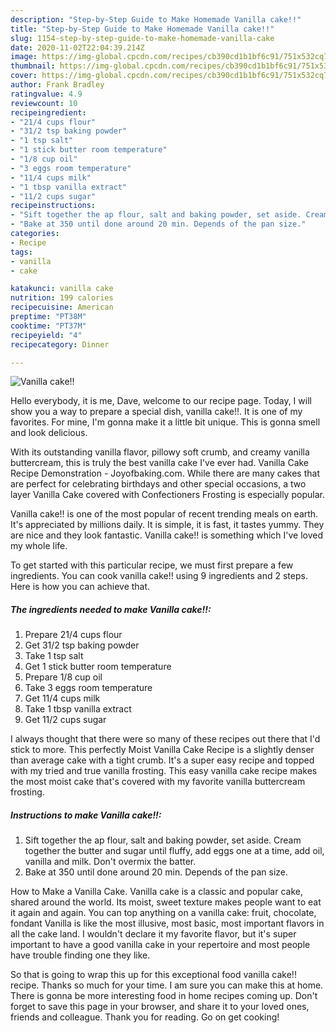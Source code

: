 ```yaml
---
description: "Step-by-Step Guide to Make Homemade Vanilla cake!!"
title: "Step-by-Step Guide to Make Homemade Vanilla cake!!"
slug: 1154-step-by-step-guide-to-make-homemade-vanilla-cake
date: 2020-11-02T22:04:39.214Z
image: https://img-global.cpcdn.com/recipes/cb390cd1b1bf6c91/751x532cq70/vanilla-cake-recipe-main-photo.jpg
thumbnail: https://img-global.cpcdn.com/recipes/cb390cd1b1bf6c91/751x532cq70/vanilla-cake-recipe-main-photo.jpg
cover: https://img-global.cpcdn.com/recipes/cb390cd1b1bf6c91/751x532cq70/vanilla-cake-recipe-main-photo.jpg
author: Frank Bradley
ratingvalue: 4.9
reviewcount: 10
recipeingredient:
- "21/4 cups flour"
- "31/2 tsp baking powder"
- "1 tsp salt"
- "1 stick butter room temperature"
- "1/8 cup oil"
- "3 eggs room temperature"
- "11/4 cups milk"
- "1 tbsp vanilla extract"
- "11/2 cups sugar"
recipeinstructions:
- "Sift together the ap flour, salt and baking powder, set aside. Cream together the butter and sugar until fluffy, add eggs one at a time, add oil, vanilla and milk. Don&#39;t overmix the batter."
- "Bake at 350 until done around 20 min. Depends of the pan size."
categories:
- Recipe
tags:
- vanilla
- cake

katakunci: vanilla cake 
nutrition: 199 calories
recipecuisine: American
preptime: "PT38M"
cooktime: "PT37M"
recipeyield: "4"
recipecategory: Dinner

---
```



![Vanilla cake!!](https://img-global.cpcdn.com/recipes/cb390cd1b1bf6c91/751x532cq70/vanilla-cake-recipe-main-photo.jpg)

Hello everybody, it is me, Dave, welcome to our recipe page. Today, I will show you a way to prepare a special dish, vanilla cake!!. It is one of my favorites. For mine, I'm gonna make it a little bit unique. This is gonna smell and look delicious.

With its outstanding vanilla flavor, pillowy soft crumb, and creamy vanilla buttercream, this is truly the best vanilla cake I&#39;ve ever had. Vanilla Cake Recipe Demonstration - Joyofbaking.com. While there are many cakes that are perfect for celebrating birthdays and other special occasions, a two layer Vanilla Cake covered with Confectioners Frosting is especially popular.

Vanilla cake!! is one of the most popular of recent trending meals on earth. It's appreciated by millions daily. It is simple, it is fast, it tastes yummy. They are nice and they look fantastic. Vanilla cake!! is something which I've loved my whole life.


To get started with this particular recipe, we must first prepare a few ingredients. You can cook vanilla cake!! using 9 ingredients and 2 steps. Here is how you can achieve that.

<!--inarticleads1-->

##### The ingredients needed to make Vanilla cake!!:

1. Prepare 21/4 cups flour
1. Get 31/2 tsp baking powder
1. Take 1 tsp salt
1. Get 1 stick butter room temperature
1. Prepare 1/8 cup oil
1. Take 3 eggs room temperature
1. Get 11/4 cups milk
1. Take 1 tbsp vanilla extract
1. Get 11/2 cups sugar


I always thought that there were so many of these recipes out there that I&#39;d stick to more. This perfectly Moist Vanilla Cake Recipe is a slightly denser than average cake with a tight crumb. It&#39;s a super easy recipe and topped with my tried and true vanilla frosting. This easy vanilla cake recipe makes the most moist cake that&#39;s covered with my favorite vanilla buttercream frosting. 

<!--inarticleads2-->

##### Instructions to make Vanilla cake!!:

1. Sift together the ap flour, salt and baking powder, set aside. Cream together the butter and sugar until fluffy, add eggs one at a time, add oil, vanilla and milk. Don&#39;t overmix the batter.
1. Bake at 350 until done around 20 min. Depends of the pan size.


How to Make a Vanilla Cake. Vanilla cake is a classic and popular cake, shared around the world. Its moist, sweet texture makes people want to eat it again and again. You can top anything on a vanilla cake: fruit, chocolate, fondant Vanilla is like the most illusive, most basic, most important flavors in all the cake land. I wouldn&#39;t declare it my favorite flavor, but it&#39;s super important to have a good vanilla cake in your repertoire and most people have trouble finding one they like. 

So that is going to wrap this up for this exceptional food vanilla cake!! recipe. Thanks so much for your time. I am sure you can make this at home. There is gonna be more interesting food in home recipes coming up. Don't forget to save this page in your browser, and share it to your loved ones, friends and colleague. Thank you for reading. Go on get cooking!

